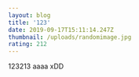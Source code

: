 ```yaml
---
layout: blog
title: '123'
date: 2019-09-17T15:11:14.247Z
thumbnail: /uploads/randomimage.jpg
rating: 212
---
```

123213 aaaa xDD
